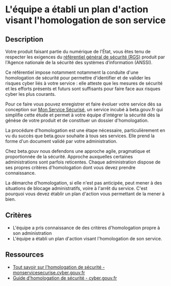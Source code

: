 # L'équipe a établi un plan d'action visant l'homologation de son service

## Description

Votre produit faisant partie du numérique de l'État, vous êtes tenu de
respecter les exigences du [référentiel général de sécurité
(RGS)](https://cyber.gouv.fr/le-referentiel-general-de-securite-rgs)
produit par l'Agence nationale de la sécurité des systèmes
d’information (ANSSI).

Ce référentiel impose notamment notamment la conduite d'une
homologation de sécurité pour permettre d'identifier et de valider
les risques cyber liés à votre service : elle atteste que les mesures
de sécurité et les efforts présents et futurs sont suffisants pour
faire face aux risques cyber les plus courants.

Pour ce faire vous pouvez enregistrer et faire évoluer votre service
dès sa conception sur
[Mon Service Sécurisé](https://monservicesecurise.cyber.gouv.fr/), un
service incubé à beta.gouv.fr qui simplifie cette étude et permet à
votre équipe d'intégrer la sécurité dès la génèse de votre produit et de
constituer un dossier d'homologation.

La procédure d'homologation est une étape nécessaire, particulièrement en vu du
succès que beta.gouv souhaite à tous ses services. Elle prend la forme d'un
document validé par votre administration.

Chez beta.gouv nous defendons une approche agile, pragmatique et proportionnée
de la sécurité. Approche auxquelles certaines administrations sont parfois
reticentes. Chaque administration dispose de ses propres critères
d'homologation dont vous devez prendre connaissance.

La démarche d'homologation, si elle n'est pas anticipée, peut
mener à des situations de blocage administratifs, voire à l'arrêt du service.
C'est pourquoi vous devez établir un plan d'action vous permettant de la mener
à bien.

## Critères

- L'équipe a pris connaissance de des critères d'homologation propre à son
administration
- L'équipe a établi un plan d'action visant l'homologation de son service.

## Ressources

- [Tout savoir sur l'homologation de sécurité - monservicesecurise.cyber.gouv.fr](https://monservicesecurise.cyber.gouv.fr/articles/tout-savoir-sur-lhomologation-de-securite)
- [Guide d'homologation de sécurité - cyber.gouv.fr](https://cyber.gouv.fr/sites/default/files/document/guide-homologation-securite-web-04-2025.pdf)
